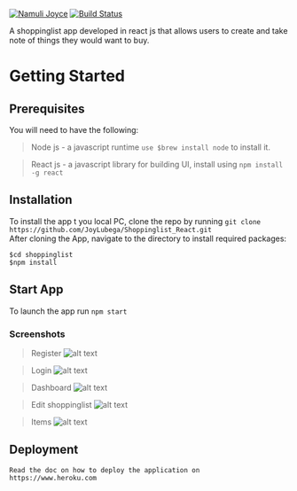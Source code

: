 [![Namuli Joyce](https://img.shields.io/badge/Namuli%20Joyce-ShoppingListAPP-green.svg)]()
[![Build Status](https://travis-ci.org/JoyLubega/Shoppinglist_React.svg?branch=ft-154692525-tests)](https://travis-ci.org/JoyLubega/Shoppinglist_React)


A shoppinglist app developed in react js that allows users to  create and take note of things they would want to buy.

# Getting Started
## Prerequisites
You will need to have the following:
> Node js - a javascript runtime  `use $brew install node` to install it. <br />

> React js - a javascript library for building UI, install using `npm install -g react`

## Installation
To install the app t you local PC, clone the repo by running
```git clone https://github.com/JoyLubega/Shoppinglist_React.git```<br />
After cloning the App, navigate to the directory to install required packages:

```
$cd shoppinglist
$npm install
```
## Start App
To launch the app run `npm start`

### Screenshots

>Register
![alt text](screenshots/Register.png)

>Login
![alt text](screenshots/Login.png)

>Dashboard
![alt text](screenshots/Dashboard.png)


>Edit shoppinglist
![alt text](screenshots/EditList.png)

>Items
![alt text](screenshots/items.png)
## Deployment
```
Read the doc on how to deploy the application on https://www.heroku.com
```
